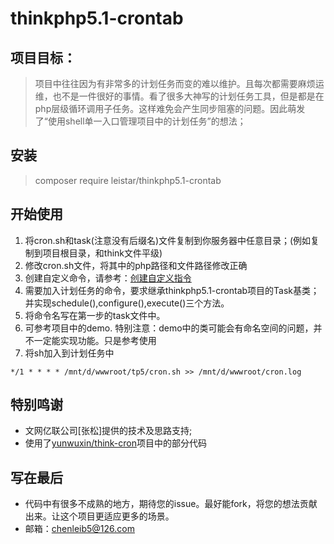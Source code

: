 # thinkphp5.1-crontab
## 项目目标：
> 项目中往往因为有非常多的计划任务而变的难以维护。且每次都需要麻烦运维，也不是一件很好的事情。看了很多大神写的计划任务工具，但是都是在php层级循环调用子任务。这样难免会产生同步阻塞的问题。因此萌发了“使用shell单一入口管理项目中的计划任务”的想法；
## 安装
> composer require leistar/thinkphp5.1-crontab
## 开始使用
1. 将cron.sh和task(注意没有后缀名)文件复制到你服务器中任意目录；(例如复制到项目根目录，和think文件平级)
2. 修改cron.sh文件，将其中的php路径和文件路径修改正确
3. 创建自定义命令，请参考：[创建自定义指令](https://www.kancloud.cn/manual/thinkphp5_1/354146/ "创建自定义指令")
4. 需要加入计划任务的命令，要求继承thinkphp5.1-crontab项目的Task基类；并实现schedule(),configure(),execute()三个方法。
5. 将命令名写在第一步的task文件中。
6. 可参考项目中的demo. 特别注意：demo中的类可能会有命名空间的问题，并不一定能实现功能。只是参考使用
7. 将sh加入到计划任务中
```
*/1 * * * * /mnt/d/wwwroot/tp5/cron.sh >> /mnt/d/wwwroot/cron.log
```
## 特别鸣谢
- 文网亿联公司[张松]提供的技术及思路支持;
- 使用了[yunwuxin/think-cron](https://packagist.org/packages/yunwuxin/think-cron/ "创建自定义指令")项目中的部分代码
## 写在最后
- 代码中有很多不成熟的地方，期待您的issue。最好能fork，将您的想法贡献出来。让这个项目更适应更多的场景。
- 邮箱：chenleib5@126.com